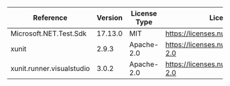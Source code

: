  | Reference                 | Version | License Type | License                               | 
 | ------------------------- | ------- | ------------ | ------------------------------------- | 
 | Microsoft.NET.Test.Sdk    | 17.13.0 | MIT          | https://licenses.nuget.org/MIT        | 
 | xunit                     | 2.9.3   | Apache-2.0   | https://licenses.nuget.org/Apache-2.0 | 
 | xunit.runner.visualstudio | 3.0.2   | Apache-2.0   | https://licenses.nuget.org/Apache-2.0 | 
